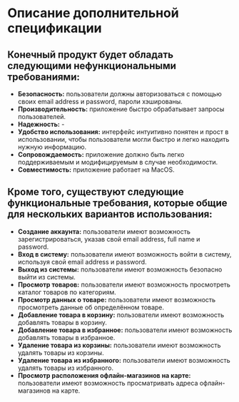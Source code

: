 # Описание дополнительной спецификации

## Конечный продукт будет обладать следующими нефункциональными требованиями:

- **Безопасность:** пользователи должны авторизоваться с помощью своих email address и password, пароли хэшированы.
- **Производительность:** приложение быстро обрабатывает запросы пользователей.
- **Надежность:**  -
- **Удобство использования:** интерфейс интуитивно понятен и прост в использовании, чтобы пользователи могли быстро и легко находить нужную информацию.
- **Сопровождаемость:** приложение должно быть легко поддерживаемым и модифицируемым в случае необходимости.
- **Совместимость:** приложение работает на MacOS.

## Кроме того, существуют следующие функциональные требования, которые общие для нескольких вариантов использования:

- **Создание аккаунта:** пользователи имеют возможность зарегистрироваться, указав свой email address, full name и password.
- **Вход в систему:** пользователи имеют возможность войти в систему, используя свой email address и password.
- **Выход из системы:** пользователи имеют возможность безопасно выйти из системы.
- **Просмотр товаров:** пользователи  имеют возможность просмотреть каталог товаров по категориям.
- **Просмотр данных о товаре:** пользователи  имеют возможность просмотреть данные об определённом товаре.
- **Добавление товара в корзину:** пользователи имеют возможность добавлять товары в корзину.
- **Добавление товара в избранное:** пользователи имеют возможность добавлять товары в избранное.
- **Удаление товара из корзины:** пользователи имеют возможность удалять товары из корзины.
- **Удаление товара из избранного:** пользователи имеют возможность удалять товары из избранного.
- **Просмотр расположения офлайн-магазинов на карте:** пользователи имеют возможность просматривать адреса офлайн-магазинов на карте.
